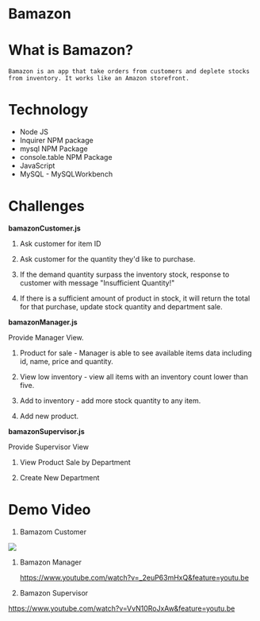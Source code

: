 # Bamazon

# What is Bamazon?

    Bamazon is an app that take orders from customers and deplete stocks from inventory. It works like an Amazon storefront. 

# Technology
 
* Node JS
* Inquirer NPM package
* mysql NPM Package
* console.table NPM Package
* JavaScript
* MySQL - MySQLWorkbench

# Challenges

**bamazonCustomer.js** 

1. Ask customer for item ID 
1. Ask customer for the quantity they'd like to purchase.
  1. If the demand quantity surpass the inventory stock, response to customer with message "Insufficient Quantity!"

  1. If there is a sufficient amount of product in stock, it will return the total for that purchase, update stock quantity and department sale. 

**bamazonManager.js**

Provide Manager View.

1. Product for sale - Manager is able to see available items data including id, name, price and quantity.

1. View low inventory - view all items with an inventory count lower than five.

1. Add to inventory - add more stock quantity to any item.

1. Add new product.

**bamazonSupervisor.js**

Provide Supervisor View

1. View Product Sale by Department

1. Create New Department

# Demo Video

1. Bamazom Customer

 ![ ](https://j.gifs.com/ZYnAMQ.gif)

1. Bamazon Manager

   https://www.youtube.com/watch?v=_2euP63mHxQ&feature=youtu.be

1. Bamazon Supervisor

  https://www.youtube.com/watch?v=VvN10RoJxAw&feature=youtu.be


